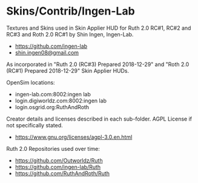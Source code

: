 # Skins/Contrib/Ingen-Lab

Textures and Skins used in Skin Applier HUD for Ruth 2.0 RC#1, RC#2 and RC#3 and Roth 2.0 RC#1 by Shin Ingen, Ingen-Lab.
* https://github.com/ingen-lab
* shin.ingen08@gmail.com 

As incorporated in "Ruth 2.0 (RC#3) Prepared 2018-12-29" and "Roth 2.0 (RC#1) Prepared 2018-12-29" Skin Applier HUDs.

OpenSim locations:
* ingen-lab.com:8002:ingen lab
* login.digiworldz.com:8002:ingen lab
* login.osgrid.org:RuthAndRoth

Creator details and licenses described in each sub-folder. AGPL License if not specifically stated.
* https://www.gnu.org/licenses/agpl-3.0.en.html

Ruth 2.0 Repositories used over time:
* https://github.com/Outworldz/Ruth
* https://github.com/ingen-lab/Ruth
* https://github.com/RuthAndRoth/Ruth
